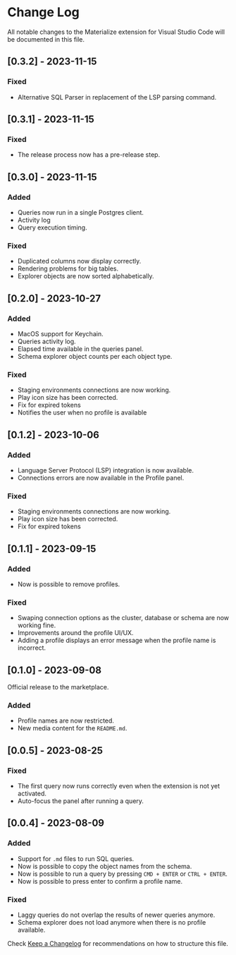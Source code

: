 # Change Log

All notable changes to the Materialize extension for Visual Studio Code will be documented in this file.

## [0.3.2] - 2023-11-15

### Fixed
 - Alternative SQL Parser in replacement of the LSP parsing command.

## [0.3.1] - 2023-11-15

### Fixed
 - The release process now has a pre-release step.

## [0.3.0] - 2023-11-15

### Added
 - Queries now run in a single Postgres client.
 - Activity log
 - Query execution timing.

### Fixed
 - Duplicated columns now display correctly.
 - Rendering problems for big tables.
 - Explorer objects are now sorted alphabetically.

## [0.2.0] - 2023-10-27

### Added
 - MacOS support for Keychain.
 - Queries activity log.
 - Elapsed time available in the queries panel.
 - Schema explorer object counts per each object type.

### Fixed
 - Staging environments connections are now working.
 - Play icon size has been corrected.
 - Fix for expired tokens
 - Notifies the user when no profile is available

## [0.1.2] - 2023-10-06

### Added
 - Language Server Protocol (LSP) integration is now available.
 - Connections errors are now available in the Profile panel.

### Fixed
 - Staging environments connections are now working.
 - Play icon size has been corrected.
 - Fix for expired tokens

## [0.1.1] - 2023-09-15

### Added
 - Now is possible to remove profiles.

### Fixed
 - Swaping connection options as the cluster, database or schema are now working fine.
 - Improvements around the profile UI/UX.
 - Adding a profile displays an error message when the profile name is incorrect.

## [0.1.0] - 2023-09-08

Official release to the marketplace.

### Added

 - Profile names are now restricted.
 - New media content for the `README.md`.

## [0.0.5] - 2023-08-25

### Fixed
- The first query now runs correctly even when the extension is not yet activated.
- Auto-focus the panel after running a query.

## [0.0.4] - 2023-08-09

### Added
- Support for `.md` files to run SQL queries.
- Now is possible to copy the object names from the schema.
- Now is possible to run a query by pressing `CMD + ENTER` or `CTRL + ENTER`.
- Now is possible to press enter to confirm a profile name.

### Fixed
- Laggy queries do not overlap the results of newer queries anymore.
- Schema explorer does not load anymore when there is no profile available.

Check [Keep a Changelog](http://keepachangelog.com/) for recommendations on how to structure this file.
